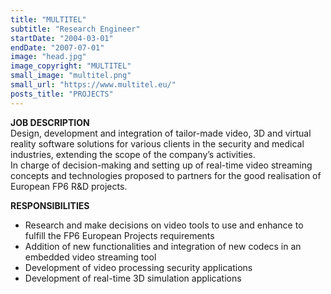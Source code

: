 ```yaml
---
title: "MULTITEL"
subtitle: "Research Engineer"
startDate: "2004-03-01"
endDate: "2007-07-01"
image: "head.jpg"
image_copyright: "MULTITEL"
small_image: "multitel.png"
small_url: "https://www.multitel.eu/"
posts_title: "PROJECTS"
---
```


<b>JOB DESCRIPTION</b><br>
Design, development and integration of tailor-made video, 3D and virtual reality software solutions for various clients in the security and medical industries, extending the scope of the company’s activities.<br>
In charge of decision-making and setting up of real-time video streaming concepts and technologies proposed to partners for the good realisation of European FP6 R&D projects.<br>

<b>RESPONSIBILITIES</b><br>
- Research and make decisions on video tools to use and enhance to fulfill the FP6 European Projects requirements<br>
- Addition of new functionalities and integration of new codecs in an embedded video streaming tool<br>
- Development of video processing security applications<br>
- Development of real-time 3D simulation applications<br>
